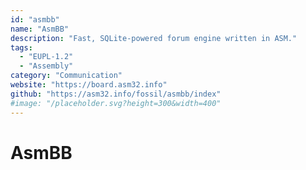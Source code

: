 ```yaml
---
id: "asmbb"
name: "AsmBB"
description: "Fast, SQLite-powered forum engine written in ASM."
tags:
  - "EUPL-1.2"
  - "Assembly"
category: "Communication"
website: "https://board.asm32.info"
github: "https://asm32.info/fossil/asmbb/index"
#image: "/placeholder.svg?height=300&width=400"
---
```


# AsmBB
